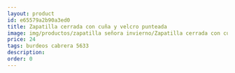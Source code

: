 ```yaml
---
layout: product
id: e65579a2b90a3ed0
title: Zapatilla cerrada con cuña y velcro punteada
image: img/productos/zapatilla señora invierno/Zapatilla cerrada con cuña y velcro punteada=24=burdeos cabrera 5633.webp
price: 24
tags: burdeos cabrera 5633
description: 
order: 0
---
```

